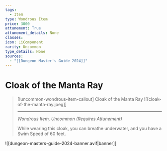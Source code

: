 ```yaml
---
tags:
  - Item
type: Wondrous Item
price: 3000
attunement: True
attunement_details: None
classes:
icon: LiComponent
rarity: Uncommon
type_details: None
sources: 
  - "[[Dungeon Master's Guide 2024]]"
---
```

# Cloak of the Manta Ray
>[!uncommon-wondrous-item-callout] Cloak of the Manta Ray
>![[cloak-of-the-manta-ray.jpeg]]
>
>---
>_Wondrous Item, Uncommon (Requires Attunement)_
>
>While wearing this cloak, you can breathe underwater, and you have a Swim Speed of 60 feet.
>


![[dungeon-masters-guide-2024-banner.avif|banner]]